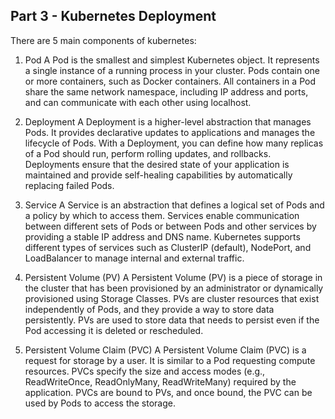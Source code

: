 ## Part 3 - Kubernetes Deployment

There are 5 main components of kubernetes:

1) Pod
A Pod is the smallest and simplest Kubernetes object. It represents a single instance of a running process in your cluster.
Pods contain one or more containers, such as Docker containers. All containers in a Pod share the same network namespace, including IP address and ports, and can communicate with each other using localhost.

2) Deployment
A Deployment is a higher-level abstraction that manages Pods. It provides declarative updates to applications and manages the lifecycle of Pods.
With a Deployment, you can define how many replicas of a Pod should run, perform rolling updates, and rollbacks.
Deployments ensure that the desired state of your application is maintained and provide self-healing capabilities by automatically replacing failed Pods.

3) Service
A Service is an abstraction that defines a logical set of Pods and a policy by which to access them.
Services enable communication between different sets of Pods or between Pods and other services by providing a stable IP address and DNS name. 
Kubernetes supports different types of services such as ClusterIP (default), NodePort, and LoadBalancer to manage internal and external traffic.

4) Persistent Volume (PV)
A Persistent Volume (PV) is a piece of storage in the cluster that has been provisioned by an administrator or dynamically provisioned using Storage Classes.
PVs are cluster resources that exist independently of Pods, and they provide a way to store data persistently. PVs are used to store data that needs to persist even if the Pod accessing it is deleted or rescheduled.

5) Persistent Volume Claim (PVC)
A Persistent Volume Claim (PVC) is a request for storage by a user. It is similar to a Pod requesting compute resources. 
PVCs specify the size and access modes (e.g., ReadWriteOnce, ReadOnlyMany, ReadWriteMany) required by the application. PVCs are bound to PVs, and once bound, the PVC can be used by Pods to access the storage.
